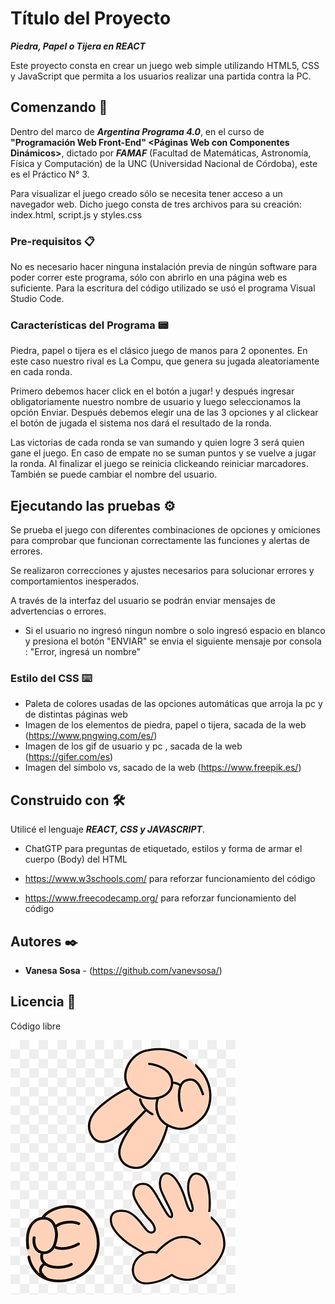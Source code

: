 # Título del Proyecto

_**Piedra, Papel o Tijera en REACT**_

Este proyecto consta en crear un juego web simple utilizando HTML5, CSS y JavaScript que permita a los usuarios realizar una partida contra la PC. 

## Comenzando 🚀
Dentro del marco de _**Argentina Programa 4.0**_, en el curso de **"Programación Web Front-End" <Páginas Web con Componentes Dinámicos>**, dictado por _**FAMAF**_ (Facultad de Matemáticas, Astronomía, Física y Computación) de la UNC (Universidad Nacional de Córdoba), este es el Práctico N° 3.

Para visualizar el juego creado sólo se necesita tener acceso a un navegador web. Dicho juego consta de tres archivos para su creación: index.html, script.js y styles.css

### Pre-requisitos 📋

No es necesario hacer ninguna instalación previa de ningún software para poder correr este programa, sólo con abrirlo en una página web es suficiente.
Para la escritura del código utilizado se usó el programa Visual Studio Code.

### Características del Programa 📟

Piedra, papel o tijera es el clásico juego de manos para 2 oponentes. En este caso nuestro rival es La Compu, que genera su jugada aleatoriamente en cada ronda.

Primero debemos hacer click en el botón a jugar! y después ingresar obligatoriamente nuestro nombre de usuario y luego seleccionamos la opción Enviar. Después debemos elegir una de las 3 opciones y al clickear el botón de jugada el sistema nos dará el resultado de la ronda.

Las victorias de cada ronda se van sumando y quien logre 3 será quien gane el juego. En caso de empate no se suman puntos y se vuelve a jugar la ronda. Al finalizar el juego se reinicia clickeando reiniciar marcadores. También se puede cambiar el nombre del usuario.

## Ejecutando las pruebas ⚙️

Se prueba el juego con diferentes combinaciones de opciones y omiciones para comprobar que funcionan correctamente las funciones y alertas de errores.

Se realizaron correcciones y ajustes necesarios para solucionar errores y comportamientos inesperados. 

A través de la interfaz del usuario se podrán enviar mensajes de advertencias o errores.
* Si el usuario no ingresó ningun nombre o solo ingresó espacio en blanco y presiona el botón "ENVIAR" se envia el siguiente mensaje por consola : "Error, ingresá un nombre"

### Estilo del CSS ⌨️

* Paleta de colores usadas de las opciones automáticas que arroja la pc y de distintas páginas web
* Imagen de los elementos de piedra, papel o tijera, sacada de la web (https://www.pngwing.com/es/)
* Imagen de los gif de usuario y pc , sacada de la web (https://gifer.com/es)
* Imagen del símbolo vs, sacado de la web (https://www.freepik.es/)

## Construido con 🛠️

Utilicé el lenguaje _**REACT, CSS y JAVASCRIPT**_.

* ChatGTP para preguntas de etiquetado, estilos y forma de armar el cuerpo (Body) del HTML

* https://www.w3schools.com/ para reforzar funcionamiento del código 

* https://www.freecodecamp.org/ para reforzar funcionamiento del código

## Autores ✒️

* **Vanesa Sosa** - (https://github.com/vanevsosa/)

## Licencia 📄

Código libre

![](/public/piedra,papel%20o%20tijera.png)



